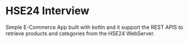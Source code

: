 # HSE24 Interview
Simple E-Commerce App built with kotlin and it support the REST APIS to retrieve products and categories from the HSE24 WebServer.
